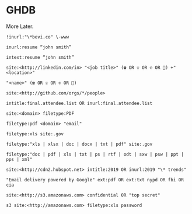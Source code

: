 # GHDB

More Later.

`!inurl:"\*bevi.co" \-www`

`inurl:resume “john smith”`

`intext:resume “john smith”`

`site:<http://linkedin.com/in> "<job title>" (☎ OR ☏ OR ✆ OR 📱) +"<location>"`

`"<name>" (☎ OR ☏ OR ✆ OR 📱)`

`site:<http://github.com/orgs/*/people>`

`intitle:final.attendee.list OR inurl:final.attendee.list`

`site:<domain> filetype:PDF`

`filetype:pdf <domain> "email"`

`filetype:xls site:.gov`

`filetype:"xls | xlsx | doc | docx | txt | pdf" site:.gov`

`filetype:"doc | pdf | xls | txt | ps | rtf | odt | sxw | psw | ppt | pps | xml"`

`site:<http://cdn2.hubspot.net> intitle:2019 OR inurl:2019 "\* trends"`

`"Email delivery powered by Google" ext:pdf OR ext:txt nypd OR fbi OR cia`

`site:<http://s3.amazonaws.com> confidential OR "top secret"`

`s3 site:<http://amazonaws.com> filetype:xls password`
